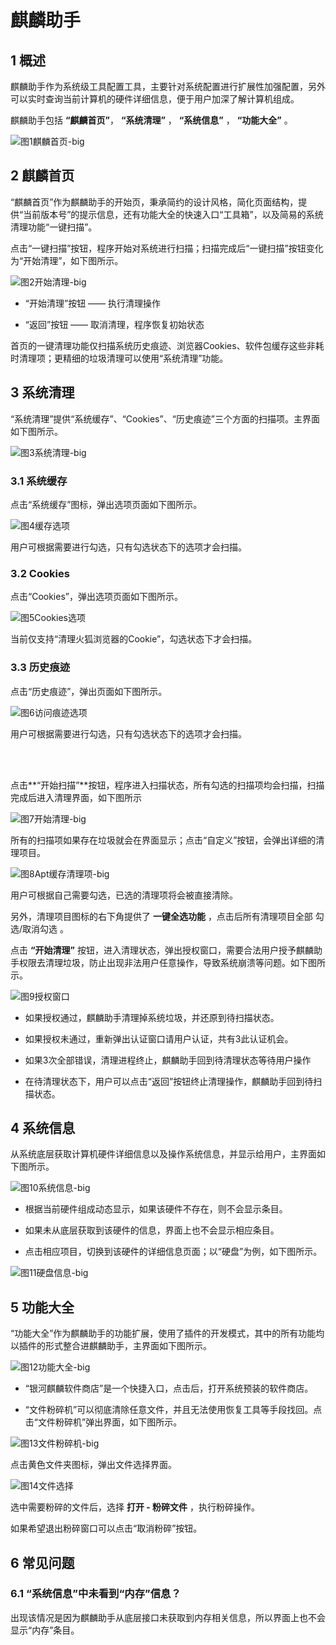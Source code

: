 # 麒麟助手
## 1 概述

麒麟助手作为系统级工具配置工具，主要针对系统配置进行扩展性加强配置，另外可以实时查询当前计算机的硬件详细信息，便于用户加深了解计算机组成。

麒麟助手包括 **“麒麟首页”**， **“系统清理”** ， **“系统信息”** ， **“功能大全”** 。

![图1麒麟首页-big](image/1.png)

## 2 麒麟首页

“麒麟首页”作为麒麟助手的开始页，秉承简约的设计风格，简化页面结构，提供“当前版本号”的提示信息，还有功能大全的快速入口“工具箱”，以及简易的系统清理功能“一键扫描”。

点击“一键扫描”按钮，程序开始对系统进行扫描；扫描完成后“一键扫描”按钮变化为“开始清理”，如下图所示。
 
![图2开始清理-big](image/2.png)

- “开始清理”按钮 —— 执行清理操作

- “返回”按钮 —— 取消清理，程序恢复初始状态

首页的一键清理功能仅扫描系统历史痕迹、浏览器Cookies、软件包缓存这些非耗时清理项；更精细的垃圾清理可以使用“系统清理”功能。

## 3 系统清理

“系统清理”提供“系统缓存”、“Cookies”、“历史痕迹”三个方面的扫描项。主界面如下图所示。
 
![图3系统清理-big](image/3.png)

### 3.1 系统缓存

点击“系统缓存”图标，弹出选项页面如下图所示。
 
![图4缓存选项](image/4.png)

用户可根据需要进行勾选，只有勾选状态下的选项才会扫描。

### 3.2 Cookies

点击“Cookies”，弹出选项页面如下图所示。
 
![图5Cookies选项](image/5.png)

当前仅支持“清理火狐浏览器的Cookie”，勾选状态下才会扫描。

### 3.3 历史痕迹

点击“历史痕迹”，弹出页面如下图所示。
 
![图6访问痕迹选项](image/6.png)

用户可根据需要进行勾选，只有勾选状态下的选项才会扫描。

<br>
<br>

点击**“开始扫描”**按钮，程序进入扫描状态，所有勾选的扫描项均会扫描，扫描完成后进入清理界面，如下图所示
 
![图7开始清理-big](image/7.png)

所有的扫描项如果存在垃圾就会在界面显示；点击“自定义”按钮，会弹出详细的清理项目。
 
![图8Apt缓存清理项-big](image/8.png)

用户可根据自己需要勾选，已选的清理项将会被直接清除。

另外，清理项目图标的右下角提供了 **一键全选功能** ，点击后所有清理项目全部 勾选/取消勾选 。

点击 **“开始清理”** 按钮，进入清理状态，弹出授权窗口，需要合法用户授予麒麟助手权限去清理垃圾，防止出现非法用户任意操作，导致系统崩溃等问题。如下图所示。
 
![图9授权窗口](image/9.png)

- 如果授权通过，麒麟助手清理掉系统垃圾，并还原到待扫描状态。

- 如果授权未通过，重新弹出认证窗口请用户认证，共有3此认证机会。

- 如果3次全部错误，清理进程终止，麒麟助手回到待清理状态等待用户操作

- 在待清理状态下，用户可以点击“返回”按钮终止清理操作，麒麟助手回到待扫描状态。

## 4 系统信息

从系统底层获取计算机硬件详细信息以及操作系统信息，并显示给用户，主界面如下图所示。
 
![图10系统信息-big](image/10.png)

- 根据当前硬件组成动态显示，如果该硬件不存在，则不会显示条目。

- 如果未从底层获取到该硬件的信息，界面上也不会显示相应条目。

- 点击相应项目，切换到该硬件的详细信息页面；以“硬盘”为例，如下图所示。
 
![图11硬盘信息-big](image/11.png)

## 5 功能大全
“功能大全”作为麒麟助手的功能扩展，使用了插件的开发模式，其中的所有功能均以插件的形式整合进麒麟助手，主界面如下图所示。
 
![图12功能大全-big](image/12.png)

- “银河麒麟软件商店”是一个快捷入口，点击后，打开系统预装的软件商店。

- “文件粉碎机”可以彻底清除任意文件，并且无法使用恢复工具等手段找回。点击“文件粉碎机”弹出界面，如下图所示。
 
![图13文件粉碎机-big](image/13.png)

点击黄色文件夹图标，弹出文件选择界面。
 
![图14文件选择](image/14.png)

选中需要粉碎的文件后，选择 **打开 - 粉碎文件** ，执行粉碎操作。

如果希望退出粉碎窗口可以点击“取消粉碎”按钮。

## 6 常见问题
### 6.1 “系统信息”中未看到“内存”信息？

出现该情况是因为麒麟助手从底层接口未获取到内存相关信息，所以界面上也不会显示“内存”条目。

